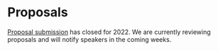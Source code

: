 # Proposals

[Proposal submission](https://pretalx.com/juliacon-2022/cfp) has closed for 2022. We are currently reviewing proposals and will notify speakers in the coming weeks.
